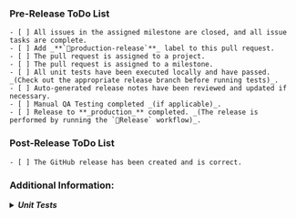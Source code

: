 ### Pre-Release ToDo List
```[tasklist]
- [ ] All issues in the assigned milestone are closed, and all issue tasks are complete.
- [ ] Add _**`🚀production-release`**_ label to this pull request.
- [ ] The pull request is assigned to a project.
- [ ] The pull request is assigned to a milestone.
- [ ] All unit tests have been executed locally and have passed. _(Check out the appropriate release branch before running tests)_.
- [ ] Auto-generated release notes have been reviewed and updated if necessary.
- [ ] Manual QA Testing completed _(if applicable)_.
- [ ] Release to **_production_** completed. _(The release is performed by running the `🚀Release` workflow)_.
```

### Post-Release ToDo List
```[tasklist]
- [ ] The GitHub release has been created and is correct.
```

### Additional Information:

**_<details closed><summary>Unit Tests</summary>_**

Reasons for local unit test execution:
- Unit tests might pass locally but not in the CI environment during the status check process or vice-versa.
- Tests might pass on the developer's machine but not necessarily on the code reviewer's machine.
</details>
